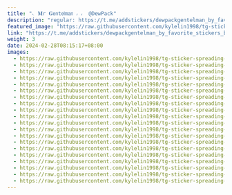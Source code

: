 ```yaml
---
title: "𝁘 𝐌r 𝐆𝖾𝗇t𝖾𝗅m𝖺𝗇 ៸ ៸  @DewPack"
description: "regular: https://t.me/addstickers/dewpackgentelman_by_favorite_stickers_bot"
featured_image: "https://raw.githubusercontent.com/kylelin1998/tg-sticker-spreading-worldwide-images/main/img/5ed1520b-a9b6-4b02-8e15-9721a0223d5c.jpg"
link: "https://t.me/addstickers/dewpackgentelman_by_favorite_stickers_bot"
weight: 3
date: 2024-02-28T08:15:17+08:00
images:
  - https://raw.githubusercontent.com/kylelin1998/tg-sticker-spreading-worldwide-images/main/img/5ed1520b-a9b6-4b02-8e15-9721a0223d5c.jpg
  - https://raw.githubusercontent.com/kylelin1998/tg-sticker-spreading-worldwide-images/main/img/1bf4f439-246d-4b5f-8905-befab60955fe.jpg
  - https://raw.githubusercontent.com/kylelin1998/tg-sticker-spreading-worldwide-images/main/img/3e8a3562-3cc1-4f25-8b68-7ab9a7a09472.jpg
  - https://raw.githubusercontent.com/kylelin1998/tg-sticker-spreading-worldwide-images/main/img/a93f22a2-69f5-4214-a6fa-f73bb2764a8d.jpg
  - https://raw.githubusercontent.com/kylelin1998/tg-sticker-spreading-worldwide-images/main/img/ad50ff0f-a6f0-4982-8c16-2984202bd5aa.jpg
  - https://raw.githubusercontent.com/kylelin1998/tg-sticker-spreading-worldwide-images/main/img/20cfd9f0-2a31-4c8f-966d-c1f0aab51e2d.jpg
  - https://raw.githubusercontent.com/kylelin1998/tg-sticker-spreading-worldwide-images/main/img/6a0f00a8-9704-430c-b0f6-b0bedbec07cf.jpg
  - https://raw.githubusercontent.com/kylelin1998/tg-sticker-spreading-worldwide-images/main/img/95547b48-a051-4713-84e0-c49abbe10bd6.jpg
  - https://raw.githubusercontent.com/kylelin1998/tg-sticker-spreading-worldwide-images/main/img/61782d75-391f-44e5-b1ac-8418ed3b06b2.jpg
  - https://raw.githubusercontent.com/kylelin1998/tg-sticker-spreading-worldwide-images/main/img/72eec463-7181-4eba-bea8-ccfb9ad41794.jpg
  - https://raw.githubusercontent.com/kylelin1998/tg-sticker-spreading-worldwide-images/main/img/5ef9212e-9b01-4d28-a5c4-4ef0ff0ac156.jpg
  - https://raw.githubusercontent.com/kylelin1998/tg-sticker-spreading-worldwide-images/main/img/8faf4af5-0d81-4fe8-b9b4-2c63e9844c54.jpg
  - https://raw.githubusercontent.com/kylelin1998/tg-sticker-spreading-worldwide-images/main/img/f33e56e9-549c-4fbf-9df3-934ceb2dd51e.jpg
  - https://raw.githubusercontent.com/kylelin1998/tg-sticker-spreading-worldwide-images/main/img/79dee4aa-4550-4ca0-ac0d-0b7461b00674.jpg
  - https://raw.githubusercontent.com/kylelin1998/tg-sticker-spreading-worldwide-images/main/img/36c582f7-89f3-428a-af76-1d6bde42d231.jpg
  - https://raw.githubusercontent.com/kylelin1998/tg-sticker-spreading-worldwide-images/main/img/8839f040-26c4-4a6a-a5a5-28529c85a1cd.jpg
  - https://raw.githubusercontent.com/kylelin1998/tg-sticker-spreading-worldwide-images/main/img/4faeb9a4-3c2b-4165-8ce5-7e83f4aa9df5.jpg
  - https://raw.githubusercontent.com/kylelin1998/tg-sticker-spreading-worldwide-images/main/img/b6ed931d-ea2b-41dc-bd7c-14baca54ea43.jpg
  - https://raw.githubusercontent.com/kylelin1998/tg-sticker-spreading-worldwide-images/main/img/f69ca1e3-5ae7-4873-b09f-1f6f58498d62.jpg
  - https://raw.githubusercontent.com/kylelin1998/tg-sticker-spreading-worldwide-images/main/img/92d61455-be1e-4582-81c4-202958f59474.jpg
---
```

